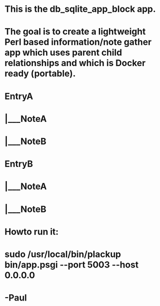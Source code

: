 # This is the db_sqlite_app_block app.
#
# The goal is to create a lightweight Perl based information/note gather app which uses parent child relationships and which is Docker ready (portable).
#
# EntryA
#  |___NoteA
#  |___NoteB
# 
# EntryB
#  |___NoteA
#  |___NoteB
#
# Howto run it:
# 
# sudo /usr/local/bin/plackup bin/app.psgi --port 5003 --host 0.0.0.0
#
#
#
#   -Paul
